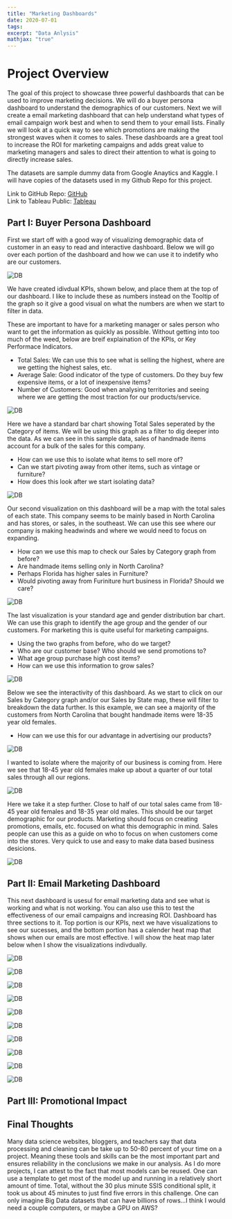 ```yaml
---
title: "Marketing Dashboards"
date: 2020-07-01
tags: 
excerpt: "Data Anlysis"
mathjax: "true"
---
```


# Project Overview
The goal of this project to showcase three powerful dashboards that can be used to improve marketing decisions. We will do a buyer persona dashboard to understand the demographics of our customers. Next we will create a email marketing dashboard that can help understand what types of email campaign work best and when to send them to your email lists. Finally we will look at a quick way to see which promotions are making the strongest waves when it comes to sales. These dashboards are a great tool to increase the ROI for marketing campaigns and adds great value to marketing managers and sales to direct their attention to what is going to directly increase sales. 

The datasets are sample dummy data from Google Anaytics and Kaggle. I will have copies of the datasets used in my Github Repo for this project.

Link to GitHub Repo: [GitHub](https://github.com/jeffponce/etl)  
Link to Tableau Public: [Tableau](https://public.tableau.com/profile/jeff.ponce#!/?newProfile=&activeTab=0)

## Part I: Buyer Persona Dashboard
First we start off with a good way of visualizing demographic data of customer in an easy to read and interactive dashboard. Below we will go over each portion of the dashboard and how we can use it to indetify who are our customers.  

![DB](https://raw.githubusercontent.com/jeffponce/jeffponce.github.io/master/images/marketing_dashboards/db.png)

We have created idivdual KPIs, shown below, and place them at the top of our dashboard. I like to include these as numbers instead on the Tooltip of the graph so it give a good visual on what the numbers are when we start to filter in data.

These are important to have for a marketing manager or sales person who want to get the information as quickly as possible. Without getting into too much of the weed, below are breif explaination of the KPIs, or Key Performace Indicators.

* Total Sales: We can use this to see what is selling the highest, where are we getting the highest sales, etc.  
* Average Sale: Good indicator of the type of customers. Do they buy few expensive items, or a lot of inexpensive items?  
* Number of Customers: Good when analysing territories and seeing where we are getting the most traction for our products/service.

![DB](https://raw.githubusercontent.com/jeffponce/jeffponce.github.io/master/images/marketing_dashboards/db1.png)

Here we have a standard bar chart showing Total Sales seperated by the Category of items. We will be using this graph as a filter to dig deeper into the data. As we can see in this sample data, sales of handmade items account for a bulk of the sales for this company. 

* How can we use this to isolate what items to sell more of?  
* Can we start pivoting away from other items, such as vintage or furniture?  
* How does this look after we start isolating data?  

![DB](https://raw.githubusercontent.com/jeffponce/jeffponce.github.io/master/images/marketing_dashboards/db2.png)

Our second visualization on this dashboard will be a map with the total sales of each state. This company seems to be mainly based in North Carolina and has stores, or sales, in the southeast. We can use this see where our company is making headwinds and where we would need to focus on expanding. 

* How can we use this map to check our Sales by Category graph from before?  
* Are handmade items selling only in North Carolina?  
* Perhaps Florida has higher sales in Furniture?  
* Would pivoting away from Furiniture hurt business in Florida? Should we care?  

![DB](https://raw.githubusercontent.com/jeffponce/jeffponce.github.io/master/images/marketing_dashboards/db3.png)

The last visualization is your standard age and gender distribution bar chart. We can use this graph to identify the age group and the gender of our customers. For marketing this is quite useful for marketing campaigns. 

* Using the two graphs from before, who do we target?  
* Who are our customer base? Who should we send promotions to?  
* What age group purchase high cost items?  
* How can we use this information to grow sales?  

![DB](https://raw.githubusercontent.com/jeffponce/jeffponce.github.io/master/images/marketing_dashboards/db4.png)

Below we see the interactivity of this dashboard. As we start to click on our Sales by Category graph and/or our Sales by State map, these will filter to breakdown the data further. Is this example, we can see a majority of the customers from North Carolina that bought handmade items were 18-35 year old females. 

* How can we use this for our advantage in advertising our products?  

![DB](https://raw.githubusercontent.com/jeffponce/jeffponce.github.io/master/images/marketing_dashboards/db5.png)

I wanted to isolate where the majority of our business is coming from. Here we see that 18-45 year old females make up about a quarter of our total sales through all our regions.

![DB](https://raw.githubusercontent.com/jeffponce/jeffponce.github.io/master/images/marketing_dashboards/db6.png)

Here we take it a step further. Close to half of our total sales came from 18-45 year old females and 18-35 year old males. This should be our target demographic for our products. Marketing should focus on creating promotions, emails, etc. focused on what this demographic in mind. Sales people can use this as a guide on who to focus on when customers come into the stores. Very quick to use and easy to make data based business desicions.

![DB](https://raw.githubusercontent.com/jeffponce/jeffponce.github.io/master/images/marketing_dashboards/db7.png)

## Part II: Email Marketing Dashboard

This next dashboard is usesul for email marketing data and see what is working and what is not working. You can also use this to test the effectiveness of our email campaigns and increasing ROI. Dashboard has three sections to it. Top portion is our KPIs, next we have visualizations to see our sucesses, and the bottom portion has a calender heat map that shows when our emails are most effective. I will show the heat map later below when I show the visualizations indivdually. 

![DB](https://raw.githubusercontent.com/jeffponce/jeffponce.github.io/master/images/marketing_dashboards/db8.png)

![DB](https://raw.githubusercontent.com/jeffponce/jeffponce.github.io/master/images/marketing_dashboards/db10.png)

![DB](https://raw.githubusercontent.com/jeffponce/jeffponce.github.io/master/images/marketing_dashboards/db11.png)

![DB](https://raw.githubusercontent.com/jeffponce/jeffponce.github.io/master/images/marketing_dashboards/db12.png)

![DB](https://raw.githubusercontent.com/jeffponce/jeffponce.github.io/master/images/marketing_dashboards/db9.png)

![DB](https://raw.githubusercontent.com/jeffponce/jeffponce.github.io/master/images/marketing_dashboards/db13.png)

![DB](https://raw.githubusercontent.com/jeffponce/jeffponce.github.io/master/images/marketing_dashboards/db14.png)

![DB](https://raw.githubusercontent.com/jeffponce/jeffponce.github.io/master/images/marketing_dashboards/db15.png)

![DB](https://raw.githubusercontent.com/jeffponce/jeffponce.github.io/master/images/marketing_dashboards/db16.png)

![DB](https://raw.githubusercontent.com/jeffponce/jeffponce.github.io/master/images/marketing_dashboards/db17.png)

## Part III: Promotional Impact 

## Final Thoughts
Many data science websites, bloggers, and teachers say that data processing and cleaning can be take up to 50-80 percent of your time on a project. Meaning these tools and skills can be the most important part and ensures reliability in the conclusions we make in our analysis. As I do more projects, I can attest to the fact that most models can be reused. One can use a template to get most of the model up and running in a relatively short amount of time. Total, without the 30 plus minute SSIS conditional split, it took us about 45 minutes to just find five errors in this challenge. One can only imagine Big Data datasets that can have billions of rows...I think I would need a couple computers, or maybe a GPU on AWS?
